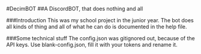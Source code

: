 #DecimBOT
##A DiscordBOT, that does nothing and all

###Introduction
This was my school project in the junior year. The bot does all kinds of thing and all
of what he can do is documented in the help file.

###Some technical stuff
The config.json was gitignored out, because of the API keys.
Use blank-config.json, fill it with your tokens and rename it.